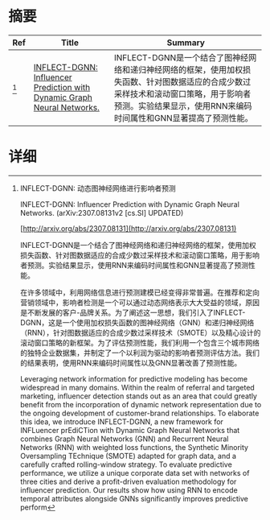 # 摘要

| Ref | Title | Summary |
| --- | --- | --- |
| [^1] | [INFLECT-DGNN: Influencer Prediction with Dynamic Graph Neural Networks.](http://arxiv.org/abs/2307.08131) | INFLECT-DGNN是一个结合了图神经网络和递归神经网络的框架，使用加权损失函数、针对图数据适应的合成少数过采样技术和滚动窗口策略，用于影响者预测。实验结果显示，使用RNN来编码时间属性和GNN显著提高了预测性能。 |

# 详细

[^1]: INFLECT-DGNN: 动态图神经网络进行影响者预测

    INFLECT-DGNN: Influencer Prediction with Dynamic Graph Neural Networks. (arXiv:2307.08131v2 [cs.SI] UPDATED)

    [http://arxiv.org/abs/2307.08131](http://arxiv.org/abs/2307.08131)

    INFLECT-DGNN是一个结合了图神经网络和递归神经网络的框架，使用加权损失函数、针对图数据适应的合成少数过采样技术和滚动窗口策略，用于影响者预测。实验结果显示，使用RNN来编码时间属性和GNN显著提高了预测性能。

    

    在许多领域中，利用网络信息进行预测建模已经变得非常普遍。在推荐和定向营销领域中，影响者检测是一个可以通过动态网络表示大大受益的领域，原因是不断发展的客户-品牌关系。为了阐述这一思想，我们引入了INFLECT-DGNN，这是一个使用加权损失函数的图神经网络（GNN）和递归神经网络（RNN），针对图数据适应的合成少数过采样技术（SMOTE）以及精心设计的滚动窗口策略的新框架。为了评估预测性能，我们利用一个包含三个城市网络的独特企业数据集，并制定了一个以利润为驱动的影响者预测评估方法。我们的结果表明，使用RNN来编码时间属性以及GNN显著改善了预测性能。

    Leveraging network information for predictive modeling has become widespread in many domains. Within the realm of referral and targeted marketing, influencer detection stands out as an area that could greatly benefit from the incorporation of dynamic network representation due to the ongoing development of customer-brand relationships. To elaborate this idea, we introduce INFLECT-DGNN, a new framework for INFLuencer prEdiCTion with Dynamic Graph Neural Networks that combines Graph Neural Networks (GNN) and Recurrent Neural Networks (RNN) with weighted loss functions, the Synthetic Minority Oversampling TEchnique (SMOTE) adapted for graph data, and a carefully crafted rolling-window strategy. To evaluate predictive performance, we utilize a unique corporate data set with networks of three cities and derive a profit-driven evaluation methodology for influencer prediction. Our results show how using RNN to encode temporal attributes alongside GNNs significantly improves predictive perform
    

